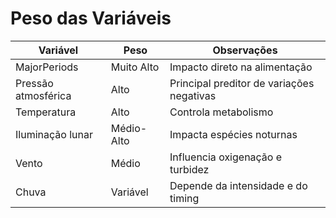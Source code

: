 
# Peso das Variáveis
| Variável            | Peso       | Observações                               |
|---------------------|------------|--------------------------------------------|
| MajorPeriods        | Muito Alto | Impacto direto na alimentação             |
| Pressão atmosférica | Alto       | Principal preditor de variações negativas |
| Temperatura         | Alto       | Controla metabolismo                      |
| Iluminação lunar    | Médio-Alto | Impacta espécies noturnas                 |
| Vento               | Médio      | Influencia oxigenação e turbidez          |
| Chuva               | Variável   | Depende da intensidade e do timing        |
